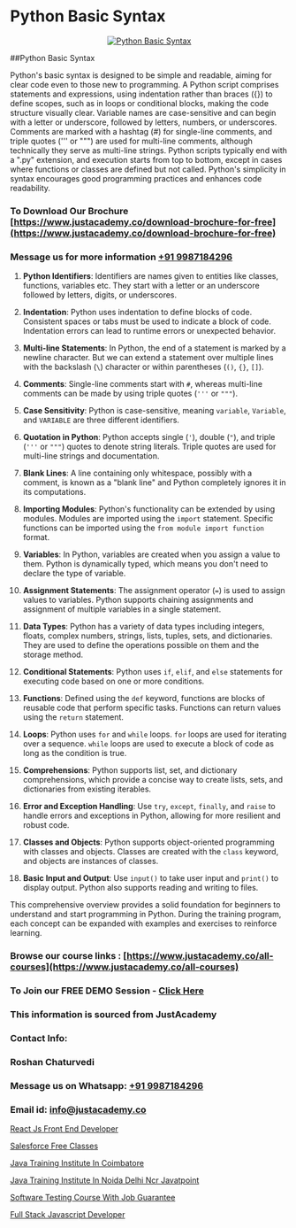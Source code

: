 # Python Basic Syntax

<p align="center">
  <a href="https://justacademy.co/course-detail/python-training">
    <img src="https://justacademy.co/storage2/course_image/1709713400_course_image.webp" alt="Python Basic Syntax">
  </a>
</p>
##Python Basic Syntax

Python's basic syntax is designed to be simple and readable, aiming for clear code even to those new to programming. A Python script comprises statements and expressions, using indentation rather than braces ({}) to define scopes, such as in loops or conditional blocks, making the code structure visually clear. Variable names are case-sensitive and can begin with a letter or underscore, followed by letters, numbers, or underscores. Comments are marked with a hashtag (#) for single-line comments, and triple quotes (''' or """) are used for multi-line comments, although technically they serve as multi-line strings. Python scripts typically end with a ".py" extension, and execution starts from top to bottom, except in cases where functions or classes are defined but not called. Python's simplicity in syntax encourages good programming practices and enhances code readability.
### To Download Our Brochure [https://www.justacademy.co/download-brochure-for-free](https://www.justacademy.co/download-brochure-for-free)
### Message us for more information [+91 9987184296](https://api.whatsapp.com/send?phone=919987184296)
1) **Python Identifiers**: Identifiers are names given to entities like classes, functions, variables etc. They start with a letter or an underscore followed by letters, digits, or underscores.

2) **Indentation**: Python uses indentation to define blocks of code. Consistent spaces or tabs must be used to indicate a block of code. Indentation errors can lead to runtime errors or unexpected behavior.

3) **Multi-line Statements**: In Python, the end of a statement is marked by a newline character. But we can extend a statement over multiple lines with the backslash (`\`) character or within parentheses (`()`, `{}`, `[]`).

4) **Comments**: Single-line comments start with `#`, whereas multi-line comments can be made by using triple quotes (`'''` or `"""`).

5) **Case Sensitivity**: Python is case-sensitive, meaning `variable`, `Variable`, and `VARIABLE` are three different identifiers.

6) **Quotation in Python**: Python accepts single (`'`), double (`"`), and triple (`'''` or `"""`) quotes to denote string literals. Triple quotes are used for multi-line strings and documentation.

7) **Blank Lines**: A line containing only whitespace, possibly with a comment, is known as a "blank line" and Python completely ignores it in its computations.

8) **Importing Modules**: Python's functionality can be extended by using modules. Modules are imported using the `import` statement. Specific functions can be imported using the `from module import function` format.

9) **Variables**: In Python, variables are created when you assign a value to them. Python is dynamically typed, which means you don't need to declare the type of variable.

10) **Assignment Statements**: The assignment operator (`=`) is used to assign values to variables. Python supports chaining assignments and assignment of multiple variables in a single statement.

11) **Data Types**: Python has a variety of data types including integers, floats, complex numbers, strings, lists, tuples, sets, and dictionaries. They are used to define the operations possible on them and the storage method.

12) **Conditional Statements**: Python uses `if`, `elif`, and `else` statements for executing code based on one or more conditions.

13) **Functions**: Defined using the `def` keyword, functions are blocks of reusable code that perform specific tasks. Functions can return values using the `return` statement.

14) **Loops**: Python uses `for` and `while` loops. `for` loops are used for iterating over a sequence. `while` loops are used to execute a block of code as long as the condition is true.

15) **Comprehensions**: Python supports list, set, and dictionary comprehensions, which provide a concise way to create lists, sets, and dictionaries from existing iterables.

16) **Error and Exception Handling**: Use `try`, `except`, `finally`, and `raise` to handle errors and exceptions in Python, allowing for more resilient and robust code.

17) **Classes and Objects**: Python supports object-oriented programming with classes and objects. Classes are created with the `class` keyword, and objects are instances of classes.

18) **Basic Input and Output**: Use `input()` to take user input and `print()` to display output. Python also supports reading and writing to files.

This comprehensive overview provides a solid foundation for beginners to understand and start programming in Python. During the training program, each concept can be expanded with examples and exercises to reinforce learning.

### Browse our course links : [https://www.justacademy.co/all-courses](https://www.justacademy.co/all-courses) 
### To Join our FREE DEMO Session - [Click Here](https://www.justacademy.co/register-for-course-demo)


### This information is sourced from JustAcademy
### Contact Info:
### Roshan Chaturvedi
### Message us on Whatsapp: [+91 9987184296](https://api.whatsapp.com/send?phone=919987184296)
### Email id: [info@justacademy.co](mailto:info@justacademy.co)
                
[React Js Front End Developer](https://www.linkedin.com/pulse/react-js-front-end-developer-justacademy-brisbane-xatoe?trackingId=fvmSlaNZZUPDBBzg3y4%2FfA%3D%3D&lipi=urn%3Ali%3Apage%3Ad_flagship3_company_admin%3B5cPDORNwQlqWF%2BECY5%2Fsgw%3D%3D)

[Salesforce Free Classes](https://www.linkedin.com/pulse/salesforce-free-classes-justacademy-new-york-fm7af?trackingId=sy7c4J2TQ93KkQ4ug%2BGegw%3D%3D&lipi=urn%3Ali%3Apage%3Ad_flagship3_company_admin%3BwtQD6Pu0R9K1Ka8Wqh4DGA%3D%3D)

[Java Training Institute In Coimbatore](https://medium.com/@ranemanish460/java-training-institute-in-coimbatore-25a9ea8245ba)

[Java Training Institute In Noida Delhi Ncr Javatpoint](https://medium.com/@prempja40/java-training-institute-in-noida-delhi-ncr-javatpoint-e11ab0f38ec0)

[Software Testing Course With Job Guarantee](https://justacademyin.github.io/justacademy/software-testing-course-with-job-guarantee)

[Full Stack Javascript Developer](https://justacademyin.github.io/Articles/Full-Stack-Javascript-Developer)

